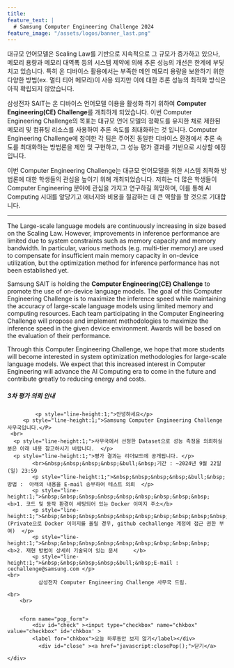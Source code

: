 ```yaml
---
title:
feature_text: |
  # Samsung Computer Engineering Challenge 2024
feature_image: "/assets/logos/banner_last.png"
---
```


대규모 언어모델은 Scaling Law를 기반으로 지속적으로 그 규모가 증가하고 있으나, 메모리 용량과 메모리 대역폭 등의 시스템 제약에 의해 추론 성능의 개선은 한계에 부딪치고 있습니다.
특히 온 디바이스 활용에서는 부족한 메인 메모리 용량을 보완하기 위한 다양한 방법(ex. 멀티 티어 메모리)이 사용 되지만 이에 대한 추론 성능의 최적화 방식은 아직 확립되지 않았습니다.

삼성전자 SAIT는 온 디바이스 언어모델 이용을 활성화 하기 위하여 **Computer Engineering(CE) Challenge**를 개최하게 되었습니다.
이번 Computer Engineering Challenge의 목표는 대규모 언어 모델의 정확도를 유지한 채로 제한된 메모리 및 컴퓨팅 리소스를 사용하여 추론 속도를 최대화하는 것 입니다.
Computer Engineering Challenge에 참여한 각 팀은 주어진 동일한 디바이스 환경에서 추론 속도를 최대화하는 방법론을 제안 및 구현하고, 그 성능 평가 결과를 기반으로 시상할 예정입니다.

이번 Computer Engineering Challenge는 대규모 언어모델을 위한 시스템 최적화 방법론에 대한 학생들의 관심을 높이기 위해 개최되었습니다. 저희는 더 많은 학생들이 Computer Engineering 분야에 관심을 가지고 연구하길 희망하며, 이를 통해 AI Computing 시대를 앞당기고 에너지와 비용을 절감하는 데 큰 역할을 할 것으로 기대합니다.    


<hr />

The Large-scale language models are continuously increasing in size based on the Scaling Law. However, improvements in inference performance are limited due to system constraints such as memory capacity and memory bandwidth. In particular, various methods (e.g. multi-tier memory) are used to compensate for insufficient main memory capacity in on-device utilization, but the optimization method for inference performance has not been established yet.

Samsung SAIT is holding the **Computer Engineering(CE) Challenge** to promote the use of on-device language models. The goal of this Computer Engineering Challenge is to maximize the inference speed while maintaining the accuracy of large-scale language models using limited memory and computing resources. Each team participating in the Computer Engineering Challenge will propose and implement methodologies to maximize the inference speed in the given device environment. Awards will be based on the evaluation of their performance.

Through this Computer Engineering Challenge, we hope that more students will become interested in system optimization methodologies for large-scale language models. We expect that this increased interest in Computer Engineering will advance the AI Computing era to come in the future and contribute greatly to reducing energy and costs.

<!-- layer popup content -->

<div class="layerPopup" id="layer_popup" style="visibility: visible;">
    <div class="layerBox">
        <h5 class="title"> 3차 평가 의뢰 안내</h5>
        <div class="cont">
		
             <p style="line-height:1;">안녕하세요</p>
	     <p style="line-height:1;">Samsung Computer Engineering Challenge 사무국입니다.</P>
     <br>
      <p style="line-height:1;">사무국에서 선정한 Dataset으로 성능 측정을 의뢰하실 분은 아래 내용 참고하시기 바랍니다.  </p>   
      <p style="line-height:1;">평가 결과는 리더보드에 공개됩니다. </p>    
	        <br>&nbsp;&nbsp;&nbsp;&nbsp;&bull;&nbsp;기간 : ~2024년 9월 22일 (일) 23:59 
      		<p style="line-height:1;">&nbsp;&nbsp;&nbsp;&nbsp;&bull;&nbsp;방법 :  아래의 내용을 E-mail 송부하여 테스트 의뢰  </p>        
    		<p style="line-height:1;">&nbsp;&nbsp;&nbsp;&nbsp;&nbsp;&nbsp;&nbsp;&nbsp;&nbsp; <b>1. 코드 및 동작 환경이 세팅되어 있는 Docker 이미지 주소</b>   
      		<p style="line-height:1;">&nbsp;&nbsp;&nbsp;&nbsp;&nbsp;&nbsp;&nbsp;&nbsp;&nbsp;&nbsp;&nbsp; (Private으로 Docker 이미지를 올릴 경우, github cechallenge 계정에 접근 권한 부여)  </p> 
        	<p style="line-height:1;">&nbsp;&nbsp;&nbsp;&nbsp;&nbsp;&nbsp;&nbsp;&nbsp;&nbsp; <b>2. 재현 방법이 상세히 기술되어 있는 문서     </b>     
         	<p style="line-height:1;">&nbsp;&nbsp;&nbsp;&nbsp;&bull;&nbsp;E-mail : cechallenge@samsung.com </p>   
 	<br>   
              삼성전자 Computer Engineering Challenge 사무국 드림.
            
  	<br>  
        <br>  
                 
         
        <form name="pop_form">
            <div id="check" ><input type="checkbox" name="chkbox" value="checkbox" id='chkbox' >
            <label for="chkbox">오늘 하루동안 보지 않기</label></div>
		      <div id="close" ><a href="javascript:closePop();">닫기</a>
		
	</div>  


